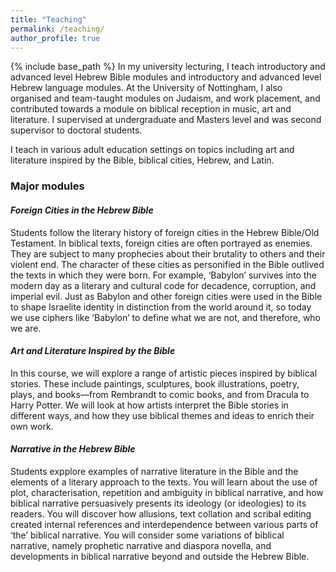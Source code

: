 ```yaml
---
title: "Teaching"
permalink: /teaching/
author_profile: true
---
```

{% include base_path %}
In my university lecturing, I teach introductory and advanced level Hebrew Bible modules and introductory and advanced level Hebrew language modules. At the University of Nottingham, I also organised and team-taught modules on Judaism, and work placement, and contributed towards a module on biblical reception in music, art and literature. I supervised at undergraduate and Masters level and was second supervisor to doctoral students.

I teach in various adult education settings on topics including art and literature inspired by the Bible, biblical cities, Hebrew, and Latin.


### Major modules


#### *Foreign Cities in the Hebrew Bible*
Students follow the literary history of foreign cities in the Hebrew Bible/Old Testament. In biblical texts, foreign cities are often portrayed as enemies. They are subject to many prophecies about their brutality to others and their violent end. The character of these cities as personified in the Bible outlived the texts in which they were born. For example, ‘Babylon’ survives into the modern day as a literary and cultural code for decadence, corruption, and imperial evil. Just as Babylon and other foreign cities were used in the Bible to shape Israelite identity in distinction from the world around it, so today we use ciphers like ‘Babylon’ to define what we are not, and therefore, who we are.

#### *Art and Literature Inspired by the Bible*
In this course, we will explore a range of artistic pieces inspired by biblical stories. These include paintings, sculptures, book illustrations, poetry, plays, and books—from Rembrandt to comic books, and from Dracula to Harry Potter. We will look at how artists interpret the Bible stories in different ways, and how they use biblical themes and ideas to enrich their own work. 

#### *Narrative in the Hebrew Bible*
Students expplore examples of narrative literature in the Bible and the elements of a literary approach to the texts. You will learn about the use of plot, characterisation, repetition and ambiguity in biblical narrative, and how biblical narrative persuasively presents its ideology (or ideologies) to its readers. You will discover how allusions, text collation and scribal editing created internal references and interdependence between various parts of ‘the’ biblical narrative. You will consider some variations of biblical narrative, namely prophetic narrative and diaspora novella, and developments in biblical narrative beyond and outside the Hebrew Bible.
